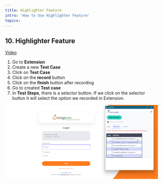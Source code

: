 ```yaml
---
title: Highlighter Feature
intro: 'How to Use Highlighter Feature'
topics:
---
```

## <a name="_tdc07vuhjc6i"></a>10. **Highlighter Feature**

[Video](https://www.youtube.com/watch?v=N9I_dhvI7Xk&list=PLfRq0FuuqhRkB4nAD6NYbmzSYoi0yA8OG&index=17)

1. Go to **Extension** 
2. Create a new **Test Case**
3. Click on **Test Case** 
4. Click on the **record** button 
5. Click on the **finish** button after recording 
6. Go to created **Test case** 
7. In **Test Steps**, there is a selector button. If we click on the selector button it will select the option we recorded in Extension. 

![](imgss/highlighter-feature.png)




